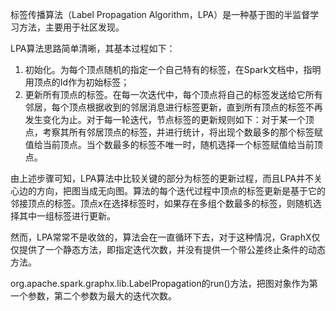 标签传播算法（Label Propagation Algorithm，LPA）是一种基于图的半监督学习方法，主要用于社区发现。

LPA算法思路简单清晰，其基本过程如下：

1. 初始化。为每个顶点随机的指定一个自己特有的标签，在Spark文档中，指明用顶点的Id作为初始标签；
2. 更新所有顶点的标签。在每一次迭代中，每个顶点将自己的标签发送给它所有邻居，每个顶点根据收到的邻居消息进行标签更新，直到所有顶点的标签不再发生变化为止。对于每一轮迭代，节点标签的更新规则如下：对于某一个顶点，考察其所有邻居顶点的标签，并进行统计，将出现个数最多的那个标签赋值给当前顶点。当个数最多的标签不唯一时，随机选择一个标签赋值给当前顶点。

由上述步骤可知，LPA算法中比较关键的部分为标签的更新过程，而且LPA并不关心边的方向，把图当成无向图。算法的每个迭代过程中顶点的标签更新是基于它的邻接顶点的标签。顶点x在选择标签时，如果存在多组个数最多的标签，则随机选择其中一组标签进行更新。

然而，LPA常常不是收敛的，算法会在一直循环下去，对于这种情况，GraphX仅仅提供了一个静态方法，即指定迭代次数，并没有提供一个带公差终止条件的动态方法。

org.apache.spark.graphx.lib.LabelPropagation的run()方法，把图对象作为第一个参数，第二个参数为最大的迭代次数。